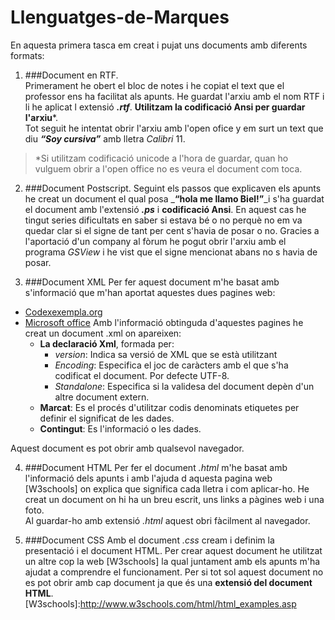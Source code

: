 # Llenguatges-de-Marques
En aquesta primera tasca em creat i pujat uns documents amb diferents formats:

1. ###Document en RTF.  
Primerament he obert el bloc de notes i he copiat el text que el professor ens ha facilitat als apunts. He guardat l'arxiu amb el nom RTF  i li he aplicat l extensió _**.rtf**_. **Utilitzam la codificació Ansi per guardar l'arxiu***.  
 Tot seguit he intentat obrir l'arxiu amb l'open ofice y em surt un text que diu _**“Soy cursiva”**_ amb lletra _Calibri_ 11.  
> *Si utilitzam codificació unicode a l'hora de guardar, quan ho vulguem obrir a l'open office no es veura el document com toca.

2. ###Document Postscript.
Seguint els passos que explicaven els apunts he creat un document el qual posa _**“hola me llamo Biel!”**_i s'ha guardat el document amb l'extensió _**.ps**_ i **codificació Ansi**. 
En aquest cas he tingut series dificultats en saber si estava bé o no perquè no em va quedar clar si el signe de tant per cent s'havia de posar o no. Gracies a l'aportació d'un company al fòrum he pogut obrir l'arxiu amb el programa _GSView_ i he vist que el signe mencionat abans no s havia de posar.

3. ###Document XML
Per fer aquest document m'he basat amb s'informació que m'han aportat aquestes dues pagines web:
 * [Codexexempla.org](http://www.codexexempla.org/curso/curso_1_1.php) 
 * [Microsoft office](https://support.office.com/es-es/article/XML-para-principiantes-a87d234d-4c2e-4409-9cbc-45e4eb857d44)
Amb l'informació obtinguda d'aquestes pagines he creat un document .xml on apareixen:  
      * **La declaració Xml**, formada per: 
        * _version_: Indica sa versió de XML que se està utilitzant
        * _Encoding_: Especifica el joc de caràcters amb el que s'ha codificat el document. Por defecte  UTF-8.
        * _Standalone_: Especifica si la validesa del document depèn d'un altre document extern.   
     * **Marcat**: Es el procés d'utilitzar codis denominats etiquetes per definir el significat de les dades.  
     * **Contingut**: Es l'informació o les dades.  
     
Aquest document es pot obrir amb qualsevol navegador.

4. ###Document HTML 
Per fer el document _.html_ m'he basat amb l'informació dels apunts i amb l'ajuda d aquesta pagina web [W3schools] on explica que significa cada lletra i com aplicar-ho.
He creat un document on hi ha un breu escrit, uns links a pàgines web i una foto.  
Al guardar-ho amb extensió _.html_ aquest obri fàcilment al navegador.

5. ###Document CSS
Amb el document _.css_ cream i definim la presentació i el document HTML. Per crear aquest document he utilitzat un altre cop la web [W3schools] la qual juntament amb els apunts m'ha ajudat a comprendre el funcionament.
Per si tot sol aquest document no es pot obrir amb cap document ja que és una **extensió del document HTML**.
[W3schools]:http://www.w3schools.com/html/html_examples.asp

